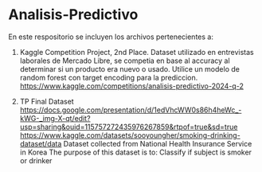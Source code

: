 # Analisis-Predictivo

En este respositorio se incluyen los archivos pertenecientes a:

1. Kaggle Competition Project, 2nd Place. 
   Dataset utilizado en entrevistas laborales de Mercado Libre, se competia en base al accuracy al determinar si un producto era nuevo o usado. Utilice un modelo de random forest con target            encoding para la prediccion. 
   https://www.kaggle.com/competitions/analisis-predictivo-2024-q-2

2. TP Final Dataset
   https://docs.google.com/presentation/d/1edVhcWW0s86h4heWc_-kWG-_img-X-qt/edit?usp=sharing&ouid=115757272435976267859&rtpof=true&sd=true
   https://www.kaggle.com/datasets/sooyoungher/smoking-drinking-dataset/data
   Dataset collected from National Health Insurance Service in Korea The purpose of this dataset is to: Classify if subject is smoker or drinker
